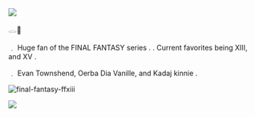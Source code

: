 <img src="http://www.pngall.com/wp-content/uploads/2017/03/Lace-Free-Download-PNG.png"/>


   

  
 
   

𓂋🪽


﹒ Huge fan of the FINAL FANTASY series . . Current favorites being XIII, and XV . 

﹒  Evan Townshend, Oerba Dia Vanille, and Kadaj kinnie .



  
  

  

   

![final-fantasy-ffxiii](https://github.com/user-attachments/assets/8e60d300-27cc-458d-a189-b415a74ea480)

  
  
   

  
  
   

   

<img src="http://www.pngall.com/wp-content/uploads/2017/03/Lace-Free-Download-PNG.png"/>
